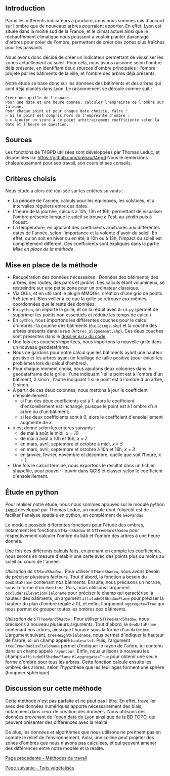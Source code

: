 ## Introduction
Parmi les différents indicateurs à produire, nous nous sommes mis d'accord sur l'ombre que de nouveaux arbres pourraient apporter. En effet, Lyon est située dans la moitié sud de la France, et le climat actuel ainsi que le réchauffement climatique nous poussent à vouloir planter davantage d'arbres pour créer de l'ombre, permettant de créer des zones plus fraîches pour les passants.

Nous avons donc décidé de créer un indicateur permettant de visualiser les zones actuellement au soleil. Pour cela, nous avons raisonné selon l'ombre déjà présente, en identifiant deux sources d'ombre principales : l'ombre projeté par les bâtiments de la ville, et l'ombre des arbres déjà présents.

Notre étude se base donc sur les données des bâtiments et des arbres qui sont déjà plantés dans Lyon. Le raisonnement se déroule comme suit : 
```
Créer une grille de l'espace.
Pour une date et une heure donnée, calculer l'empreinte de l'ombre sur la zone.
Pour chaque point et pour chaque date choisie, faire : 
> Si le point est compris hors de l'empreinte d'ombre : 
> > Ajouter un score à ce point arbitrairement coefficienté selon la date et l'heure en question.
```

## Sources
Les fonctions de T4GPD utilisées sont développées par Thomas Leduc, et disponibles ici: https://github.com/crenau/t4gpd
Nous le remercions chaleureusement pour son travail, son cours et ses conseils.

## Critères choisis
Nous étude a alors été réalisée sur les critères suivants :
- La période de l'année, calculs pour les équinoxes, les solstices, et à intervalles réguliers entre ces dates.
- L'heure de la journée, calculs à 10h, 13h et 16h, permettant de visualiser l'ombre présente lorsque le soleil se trouve à l'est, au zénith puis à l'ouest.
- La température, en ajoutant des coefficients arbitraires aux différentes dates de l'année, selon l'importance et la volonté d'avoir du soleil. En effet, qu'on soit en hiver ou en été, à 10h ou à 13h, l'impact du soleil est complètement différent. Ces coefficients sont expliqués dans la partie _Mise en place de la méthode_ .

## Mise en place de la méthode
* Récupération des données nécessaires : Données des bâtiments, des arbres, des routes, des parcs et jardins. Les calculs étant volumineux, se restreindre sur une petite zone pour un ordinateur classique.
* Via QGis, et en utilisant le plugin MMQGis, création d'une grid de points 5x5 (en m). Bien veiller à ce que la grille se retrouve aux mêmes coordonnées que le reste des données.
* En `python`, on importe la grille, et on la réduit avec `Grid.py` (permet de supprimer les points non essentiels et réduire les temps de calcul)
* En `python`, nous importons les différentes couches pour le calcul d'ombres : la couche des bâtiments (`Buildings.shp`) et la couche des arbres présents dans la rue (`Arbres_alignement.shp`). Ces deux couches sont présentes dans le [dossier `data` du code](https://github.com/gheritarish/vegetalyon/tree/master/data).
* Une fois ces couches importées, nous importons la nouvelle grille dans un nouveau geodataframe.
* Nous ne gardons pour notre calcul que les bâtiments ayant une hauteur positive et les arbres ayant un feuillage de taille positive (pour éviter les problèmes lors du calcul d'ombres).
* Pour chaque moment choisi, nous ajoutons deux colonnes dans le geodataframe de la grille : l'une indiquant 1 si le point est à l'ombre d'un bâtiment, 0 sinon ; l'autre indiquant 1 si le point est à l'ombre d'un arbre, 0 sinon.
* À partir de ces deux colonnes, nous mettons à jour le coefficient d'ensoleillement : 
  * si l'un des deux coefficients est à 1, alors le coefficient d'ensoleillement est inchangé, puisque le point est à l'ombre d'un arbre ou d'un bâtiment;
  * si les deux coefficients sont à 0, alors le coefficient d'ensoleillement augmente de *x*.
* *x* est donné selon les critères suivants : 
  * de mai à août le midi, *x = 10*
  * de mai à août à 10h et 16h, *x = 7*
  * en mars, avril, septembre et octobre à midi, *x = 5*
  * en mars, avril, septembre et octobre à 10h et 16h, *x = 3*
  * en janvier, février, novembre et décembre, quelle que soit l'heure, *x = 1*
* Une fois le calcul terminé, nous exportons le résultat dans un fichier shapefile, pour pouvoir l'ouvrir dans QGIS et classer selon le coefficient d'ensoleillement.

## Étude en python
Pour réaliser notre étude, nous nous sommes appuyés sur le module python [`t4gpd`](https://sourcesup.renater.fr/projects/t4gs/) développé par Thomas Leduc, un module dont l'objectif est de faciliter l'analyse spatiale en python, en complément de `GeoPandas`.

Le module possède différentes fonctions pour l'étude des ombres, notamment les fonctions `STHardShadow` et `STTreeHardShadow` pour respectivement calculer l'ombre du bâti et l'ombre des arbres à une heure donnée.

Une fois ces différents calculs faits, en prenant en compte les coefficients, nous serons en mesure d'établir une carte avec des points plus ou moins au soleil au cours de l'année.

*Utilisation de `STHardShadow`* : Pour utiliser `STHardShadow`, nous avons besoin de préciser plusieurs facteurs. Tout d'abord, la fonction a besoin du `GeoDataFrame` contenant nos bâtiments. Ensuite, nous précisons un horaire, sous la forme d'un `datetime`. Puis, nous utilisons l'argument `occludersElevationFieldname` pour préciser le champ qui caractérise la hauteur des bâtiments, un argument `altitudeOfShadowPlane` pour préciser la hauteur du plan d'ombre (égale à 0), et enfin, l'argument `aggregate=True` qui nous permet de grouper toutes les ombres des bâtiments.

*Utilisation de `STTreeHardShadow`* : Pour utiliser `STTreeHardShadow`, nous précisons à nouveau plusieurs arguments. Tout d'abord, le `GeoDataFrame` contenant nos arbres, ainsi que l'horaire sous la forme d'un `datetime`. L'argument suivant, `treeHeightFieldname`, nous permet d'indiquer la hauteur de l'arbre, ici un champ appelé `hauteurtot`. Puis, l'argument `treeCrownRadiusFieldname` permet d'indiquer le rayon de l'arbre, ici contenu dans un champ appelé `rayoncour`. Enfin, nous utilisons à nouveau les champs `altitudeOfShadowPlane` et `aggregate=True` pour obtenir une seule forme d'ombre pour tous les arbres. Cette fonction calcule ensuite les ombres des arbres, selon l'hypothèse que les feuillages forment une sphère (houppier sphérique).

## Discussion sur cette méthode
Cette méthode n'est pas parfaite et ne peut pas l'être. En effet, travailler avec des données numériques apporte nécessairement des biais, notamment dans ceux de création des données. Nous utilisons des données provenant de l'[open data de Lyon](https://data.grandlyon.com/accueil) ainsi que de la [BD TOPO](https://geoservices.ign.fr/documentation/diffusion/telechargement-donnees-libres.html#bd-topo), qui peuvent présenter des différences avec la réalité.

De plus, les données et algorithmes que nous utilisons ne prennent pas en compte le relief de l'environnement. Ainsi, une colline peut projeter des zones d'ombres que nous n'avons pas calculées, et qui peuvent amener des différences entre notre modèle et la réalité.

[Page précédente - Méthodes de travail](VegetaLyon_Methodologie)

[Page suivante - Toits végétalisés](VegetaLyon_Toits)